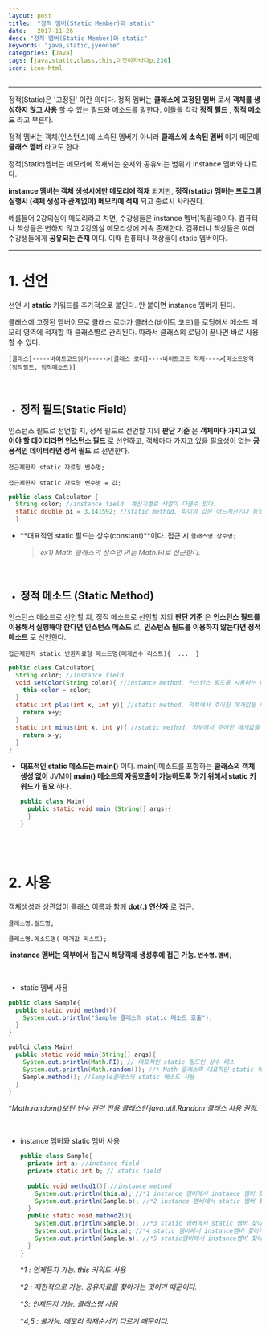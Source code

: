 ```yaml
---
layout: post
title:  "정적 멤버(Static Member)와 static"
date:   2017-11-26
desc: "정적 멤버(Static Member)와 static"
keywords: "java,static,jyeonie"
categories: [Java]
tags: [java,static,class,this,이것이자바다p.236]
icon: icon-html
---
```


------

정적(Static)은 '고정된' 이란 의미다. 정적 멤버는 **클래스에 고정된 멤버** 로서 **객체를 생성하지 않고 사용** 할 수 있는 필드와 메소드를 말한다. 이들을 각각 **정적 필드** , **정적 메소드** 라고 부른다.

정적 멤버는 객체(인스턴스)에 소속된 멤버가 아니라 **클래스에 소속된 멤버** 이기 때문에 **클래스 멤버** 라고도 한다.

정적(Static)멤버는 메모리에 적재되는 순서와 공유되는 범위가 instance 멤버와 다르다.

**instance 멤버는 객체 생성시에만 메모리에 적재** 되지만, **정적(static) 멤버는 프로그램 실행시 (객체 생성과 관계없이) 메모리에 적재** 되고 종료시 사라진다.

예를들어 2강의실이 메모리라고 치면, 수강생들은 instance 멤버(독립적)이다. 컴퓨터나 책상들은 변하지 않고 2강의실 메모리상에 계속 존재한다. 컴퓨터나 책상들은 여러 수강생들에게 **공유되는 존재** 이다. 이때 컴퓨터나 책상들이 static 멤버이다.

------

# 1. 선언

선언 시 **static** 키워드를 추가적으로 붙인다. 안 붙이면 instance 멤버가 된다.

클래스에 고정된 멤버이므로 클래스 로더가 클래스(바이트 코드)를 로딩해서 메소드 메모리 영역에 적재할 때 클래스별로 관리된다. 따라서 클래스의 로딩이 끝나면 바로 사용할 수 있다.

`[클래스]-----바이트코드읽기----->[클래스 로더]----바이트코드 적재---->[메소드영역(정적필드, 정적메소드)]`

**<br />**

- ## 정적 필드(Static Field)

인스턴스 필드로 선언할 지, 정적 필드로 선언할 지의 **판단 기준** 은 **객체마다 가지고 있어야 할 데이터라면 인스턴스 필드** 로 선언하고, 객체마다 가지고 있을 필요성이 없는 **공용적인 데이터라면 정적 필드** 로 선언한다.

 `접근제한자 static 자료형 변수명;`

`접근제한자 static 자료형 변수명 = 값;`

```java
public class Calculator {
  String color; //instance field. 계산기별로 색깔이 다를수 있다.
  static double pi = 3.141592; //static method. 파이의 값은 어느계산기나 동일하다.
  }
```

- **대표적인 static 필드는 상수(constant)**이다. 접근 시 `클래스명.상수명;`

  > *ex1) Math 클래스의 상수인 PI는 Math.PI로 접근한다.*

<br />

- ## 정적 메소드 (Static Method)

인스턴스 메소드로 선언할 지, 정적 메소드로 선언할 지의 **판단 기준** 은 **인스턴스 필드를 이용해서 실행해야 한다면 인스턴스 메소드** 로, **인스턴스 필드를 이용하지 않는다면 정적 메소드** 로 선언한다.

`접근제한자 static 반환자료형 메소드명(매개변수 리스트){  ...  }`

```java
public class Calculator{
  String color;	//instance field.
  void setColor(String color){ //instance method. 인스턴스 필드를 사용하는 메소드이다.
    this.color = color;
  }
  static int plus(int x, int y){ //static method. 외부에서 주어진 매개값을 이용해서 덧셈 수행.
    return x+y;
  }
  static int minus(int x, int y){ //static method. 외부에서 주어진 매개값을 이용해서 뺄셈 수행.
    return x-y;
  }
}
```

- **대표적인 static 메소드는 main()** 이다. main()메소드를 포함하는 **클래스의 객체 생성 없이** JVM이 **main() 메소드의 자동호출이 가능하도록 하기 위해서 static 키워드가 필요** 하다.

  ```java
  public class Main{
    public static void main (String[] args){
    }
  }
  ```

<br />

<br />

# 2. 사용

객체생성과 상관없이 클래스 이름과 함께 **dot(.) 연산자** 로 접근.

`클래스명.필드명;` 

`클래스명.메소드명( 매개값 리스트);`

​	**instance 멤버는 외부에서 접근시 해당객체 생성후에 접근 가능. `변수명.멤버;`**

<br />

- static 멤버 사용

```java
public class Sample{
  public static void method(){
    System.out.println("Sample 클래스의 static 메소드 호출");
  }
}
```

```java
publci class Main{
  public static void main(String[] args){
    System.out.println(Math.PI); // 대표적인 static 필드인 상수 테스
    System.out.println(Math.random()); //* Math 클래스의 대표적인 static 메소드 테스트
    Sample.method(); //Sample클래스의 static 메소드 사용
  }
}
```

**Math.random()보단 난수 관련 전용 클래스인 java.util.Random 클래스 사용 권장.*

<br />

- instance 멤버와 static 멤버 사용

  ```java
  public class Sample{
    private int a; //instance field
    private static int b; // static field
    
    public void method1(){ //instance method
      System.out.println(this.a); //*1 instance 멤버에서 instance 멤버 찾아가기
      System.out.println(Sample.b); //*2 instance 멤버에서 static 멤버 찾아가기
    }
    public static void method2(){
      System.out.println(Sample.b); //*3 static 멤버에서 static 멤버 찾아가기
      System.out.println(this.a); //*4 static 멤버에서 instance멤버 찾아가기
      System.out.println(Sample.a); //*5 static멤버에서 instance멤버 찾아가기
    }
  }
  ```

  **1 :  언제든지 가능. this 키워드 사용*

  **2 : 제한적으로 가능. 공유자료를 찾아가는 것이기 때문이다.*

  **3:  언제든지 가능. 클래스명 사용*

  **4,5 :  불가능. 메모리 적재순서가 다르기 때문이다.*

<br />

<br />